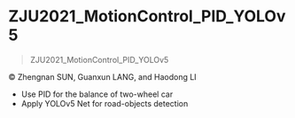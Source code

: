 # ZJU2021_MotionControl_PID_YOLOv5

> ZJU2021_MotionControl_PID_YOLOv5

&copy; Zhengnan SUN, Guanxun LANG, and Haodong LI

- Use PID for the balance of two-wheel car
- Apply YOLOv5 Net for road-objects detection
